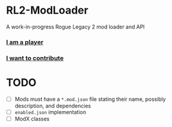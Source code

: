 # RL2-ModLoader
A work-in-progress Rogue Legacy 2 mod loader and API

### [I am a player](https://github.com/TacoConKvass/RL2-ModLoader/blob/main/PLAYER-SETUP.md)
### [I want to contribute](https://github.com/TacoConKvass/RL2-ModLoader/blob/main/PLAYER-SETUP.md)

# TODO
- [ ] Mods must have a `*.mod.json` file stating their name, possibly description, and dependencies
- [ ] `enabled.json` implementation
- [ ] ModX classes
